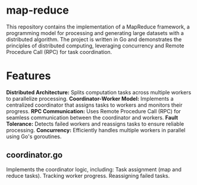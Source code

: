 # map-reduce

This repository contains the implementation of a MapReduce framework, a programming model for processing and generating large datasets with a distributed algorithm. The project is written in Go and demonstrates the principles of distributed computing, leveraging concurrency and Remote Procedure Call (RPC) for task coordination.

# Features

**Distributed Architecture:** Splits computation tasks across multiple workers to parallelize processing.
**Coordinator-Worker Model:** Implements a centralized coordinator that assigns tasks to workers and monitors their progress.
**RPC Communication:** Uses Remote Procedure Call (RPC) for seamless communication between the coordinator and workers.
**Fault Tolerance:** Detects failed workers and reassigns tasks to ensure reliable processing.
**Concurrency:** Efficiently handles multiple workers in parallel using Go's goroutines.

## coordinator.go
Implements the coordinator logic, including:
Task assignment (map and reduce tasks).
Tracking worker progress.
Reassigning failed tasks.


